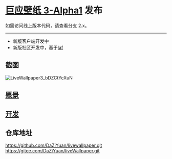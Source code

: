 # [巨应壁纸 3-Alpha1](https://github.com/DaZiYuan/livewallpaper/releases/tag/v3.0-alpha.1) 发布 

如需访问线上版本代码，请查看分支 2.x。

---

- 新版客户端开发中
- 新版社区开发中，基于[laf](https://laf.run/signup?code=y0pRFfG)  

## 截图  

![LiveWallpaper3_bDZCtYcXuN](https://github.com/DaZiYuan/livewallpaper/assets/80653/85829a3b-9002-4d73-9474-5d22e3effbee) 

## [愿景](./docs/0.愿景.md)

## [开发](./docs/1.开发.md)

## 仓库地址

<https://github.com/DaZiYuan/livewallpaper.git>  
<https://gitee.com/DaZiYuan/liveWallpaper.git>  

